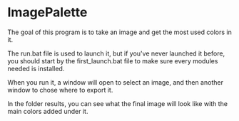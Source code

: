 # ImagePalette

The goal of this program is to take an image and get the most used colors in it.

The run.bat file is used to launch it, but if you've never launched it before, you 
should start by the first_launch.bat file to make sure every modules needed is installed.

When you run it, a window will open to select an image, and then another window to 
chose where to export it.

In the folder results, you can see what the final image will look like with the
main colors added under it.
